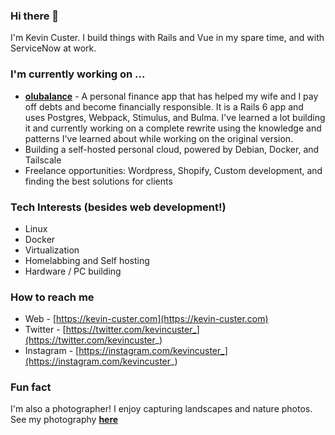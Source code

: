 ### Hi there 👋

I'm Kevin Custer. I build things with Rails and Vue in my spare time, and with ServiceNow at work.

### I'm currently working on ...

* **[olubalance](https://olubalance.com)** - A personal finance app that has helped my wife and I pay off debts and become financially responsible.  It is a Rails 6 app and uses Postgres, Webpack, Stimulus, and Bulma.  I've learned a lot building it and currently working on a complete rewrite using the knowledge and patterns I've learned about while working on the original version.
* Building a self-hosted personal cloud, powered by Debian, Docker, and Tailscale
* Freelance opportunities: Wordpress, Shopify, Custom development, and finding the best solutions for clients

### Tech Interests (besides web development!)

* Linux
* Docker
* Virtualization
* Homelabbing and Self hosting
* Hardware / PC building

### How to reach me

* Web - [https://kevin-custer.com](https://kevin-custer.com)
* Twitter - [https://twitter.com/kevincuster_](https://twitter.com/kevincuster_)
* Instagram - [https://instagram.com/kevincuster_](https://instagram.com/kevincuster_)

### Fun fact

I'm also a photographer! I enjoy capturing landscapes and nature photos. See my photography **[here](https://photos.kevin-custer.com)**

<!--
**odinsride/odinsride** is a ✨ _special_ ✨ repository because its `README.md` (this file) appears on your GitHub profile.

Here are some ideas to get you started:

- 🔭 I’m currently working on ...
- 🌱 I’m currently learning ...
- 👯 I’m looking to collaborate on ...
- 🤔 I’m looking for help with ...
- 💬 Ask me about ...
- 📫 How to reach me: ...
- 😄 Pronouns: ...
- ⚡ Fun fact: ...
-->
